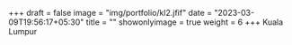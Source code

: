 +++
draft = false
image = "img/portfolio/kl2.jfif"
date = "2023-03-09T19:56:17+05:30"
title = ""
showonlyimage = true 
weight = 6
+++
Kuala Lumpur